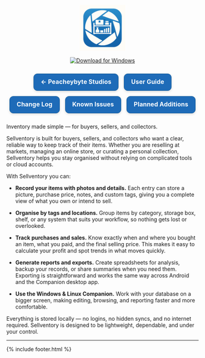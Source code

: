 <!-- App Logo -->
<p align="center">
  <img src="Sellventory-icon-final.png" alt="Sellventory logo" width="120">
</p>
<!-- Download link and button -->
<p align="center">
  <a href="https://github.com/PeacheyByte/sellventory-companion/releases/latest/download/sellventory.exe">
    <img src="https://img.shields.io/badge/Download%20for-Windows-blue?style=for-the-badge&logo=windows" alt="Download for Windows">
  </a>
</p>
<!-- === Sellventory navigation buttons === -->
<style>
  .sv-nav{
    display:flex;justify-content:center;gap:14px;flex-wrap:wrap;margin:26px 0
  }
  .sv-btn{
    display:inline-block;
    padding:12px 18px;
    border:1px solid #155d9a;
    border-radius:10px;
    text-decoration:none;
    font-weight:700;
    font-size:0.98rem;
    background:#1e6bb8;
    color:#fff;
    line-height:1.2;
    letter-spacing:.2px;
    box-shadow:0 2px 6px rgba(0,0,0,.15);
  }
  .sv-btn:visited{color:#fff}
  .sv-btn:hover{background:#155d9a;border-color:#0f4c86;box-shadow:0 3px 10px rgba(0,0,0,.2)}
  .sv-btn:focus{outline:3px solid #99c2ff;outline-offset:2px}

  @media (prefers-color-scheme: dark){
    .sv-btn{background:#2a7bd6;border-color:#1c5ea6}
    .sv-btn:hover{background:#1f6ac0}
  }
</style>

<div class="sv-nav">
  <a class="sv-btn" href="/">← Peacheybyte Studios</a>
  <a class="sv-btn" href="{{ site.baseurl }}/user-guide/">User Guide</a>
  <a class="sv-btn" href="{{ site.baseurl }}/changelog/">Change Log</a>
  <a class="sv-btn" href="{{ site.baseurl }}/issues/">Known Issues</a>
  <a class="sv-btn" href="{{ site.baseurl }}/roadmap/">Planned Additions</a>
</div>
<!-- === end navigation buttons === -->



<!-- Body -->
Inventory made simple — for buyers, sellers, and collectors.

Sellventory is built for buyers, sellers, and collectors who want a clear, reliable way to keep track of their items. Whether you are reselling at markets, managing an online store, or curating a personal collection, Sellventory helps you stay organised without relying on complicated tools or cloud accounts.

With Sellventory you can:

- **Record your items with photos and details.** Each entry can store a picture, purchase price, notes, and custom tags, giving you a complete view of what you own or intend to sell.

- **Organise by tags and locations.** Group items by category, storage box, shelf, or any system that suits your workflow, so nothing gets lost or overlooked.

- **Track purchases and sales.** Know exactly when and where you bought an item, what you paid, and the final selling price. This makes it easy to calculate your profit and spot trends in what moves quickly.

- **Generate reports and exports.** Create spreadsheets for analysis, backup your records, or share summaries when you need them. Exporting is straightforward and works the same way across Android and the Companion desktop app.

- **Use the Windows & Linux Companion.** Work with your database on a bigger screen, making editing, browsing, and reporting faster and more comfortable.

Everything is stored locally — no logins, no hidden syncs, and no internet required. Sellventory is designed to be lightweight, dependable, and under your control.



---
{% include footer.html %}
